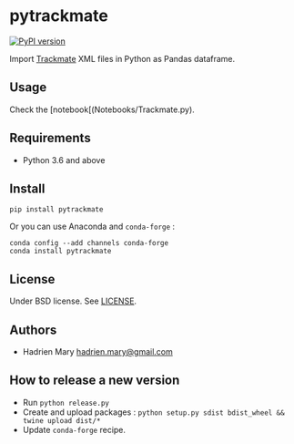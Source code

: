 # pytrackmate

[![PyPI version](https://img.shields.io/pypi/v/pytrackmate.svg?maxAge=2591000)](https://pypi.org/project/pytrackmate/)

Import [Trackmate](https://imagej.net/TrackMate) XML files in Python as Pandas dataframe.

## Usage

Check the [notebook[(Notebooks/Trackmate.py).

## Requirements

- Python 3.6 and above

## Install

`pip install pytrackmate`

Or you can use Anaconda and `conda-forge` :

```
conda config --add channels conda-forge
conda install pytrackmate
```

## License

Under BSD license. See [LICENSE](LICENSE).

## Authors

- Hadrien Mary <hadrien.mary@gmail.com>

## How to release a new version

- Run `python release.py`
- Create and upload packages : `python setup.py sdist bdist_wheel && twine upload dist/*`
- Update `conda-forge` recipe.

